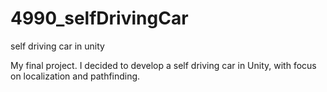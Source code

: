 # 4990_selfDrivingCar
self driving car in unity

My final project. I decided to develop a self driving car in Unity, with focus on localization and pathfinding.
